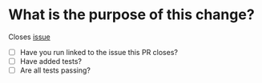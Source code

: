 # What is the purpose of this change?
Closes [issue](#)
<!--
What functionality does this introduce, or what feature does this fix? How and why?
Please link to github issue.
-->


<!-- You can erase any parts of this template not applicable to your Pull Request. -->

* [ ] Have you run linked to the issue this PR closes?
* [ ] Have added tests?
* [ ] Are all tests passing?
